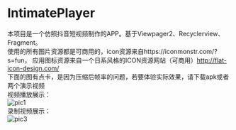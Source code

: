 # IntimatePlayer
本项目是一个仿照抖音短视频制作的APP。基于Viewpager2、Recyclerview、Fragment。</br>
使用的所有图片资源都是可商用的，icon资源来自https://iconmonstr.com/?s=fun， 应用图标资源来自一个日系风格的ICON资源网站（可商用）http://flat-icon-design.com/</br>
下面的图有点卡，是因为压缩后帧率的问题，若要体验实际效果，请下载apk或者两个演示视频</br>
视频播放展示：</br>
![pic1](/ScreenShot/ScreenShot1.gif)</br>
录制视频展示：</br>
![pic3](/ScreenShot/ScreenShot3.gif)
